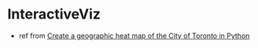 # InteractiveViz

- ref from [Create a geographic heat map of the City of Toronto in Python](https://medium.com/@m_vemuri/create-a-geographic-heat-map-of-the-city-of-toronto-in-python-cd2ae0f8be55)
